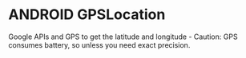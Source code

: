 # ANDROID GPSLocation
Google APIs and GPS to get the latitude and longitude - Caution: GPS consumes battery, so unless you need exact precision.
